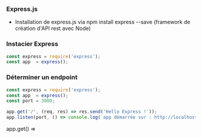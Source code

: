 ### Express.js

- Installation de express.js via npm install express --save (framework de création d'API rest avec Node)

### Instacier Express

```javascript
const express = require('express');
const app  = express();
```

### Déterminer un endpoint

```javascript
const express = require('express');
const app  = express();
const port = 3000;

app.get('/', (req, res) => res.send('Hello Express !'));
app.listen(port, () => console.log(`app démarrée sur : http://localhost:${port}`));
```

app.get() => 
